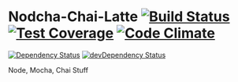 # Nodcha-Chai-Latte [![Build Status](https://travis-ci.org/5nFCpy7Pqed9D3E99P6a/thisisatest.svg?branch=master)](https://travis-ci.org/5nFCpy7Pqed9D3E99P6a/thisisatest) [![Test Coverage](https://codeclimate.com/github/5nFCpy7Pqed9D3E99P6a/thisisatest/badges/coverage.svg)](https://codeclimate.com/github/5nFCpy7Pqed9D3E99P6a/thisisatest/coverage) [![Code Climate](https://codeclimate.com/github/5nFCpy7Pqed9D3E99P6a/thisisatest/badges/gpa.svg)](https://codeclimate.com/github/5nFCpy7Pqed9D3E99P6a/thisisatest)

[![Dependency Status](https://david-dm.org/5nFCpy7Pqed9D3E99P6a/thisisatest.svg)](https://david-dm.org/5nFCpy7Pqed9D3E99P6a/thisisatest) [![devDependency Status](https://david-dm.org/5nFCpy7Pqed9D3E99P6a/thisisatest/dev-status.svg)](https://david-dm.org/5nFCpy7Pqed9D3E99P6a/thisisatest#info=devDependencies)

Node, Mocha, Chai Stuff
